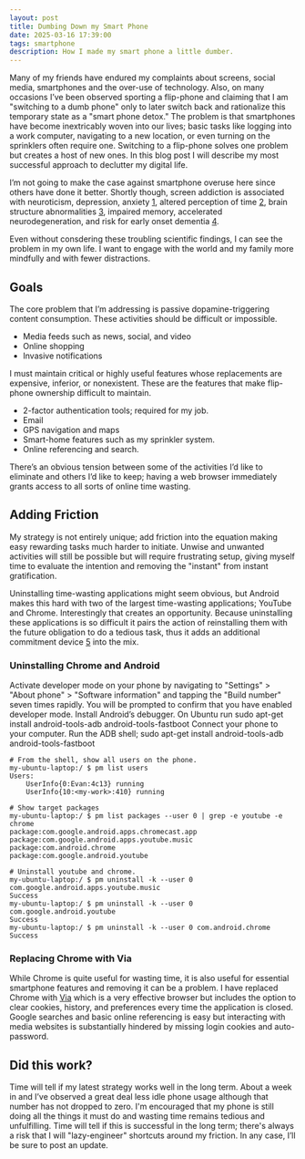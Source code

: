 ```yaml
---
layout: post
title: Dumbing Down my Smart Phone
date: 2025-03-16 17:39:00
tags: smartphone
description: How I made my smart phone a little dumber.
---
```


Many of my friends have endured my complaints about screens, social media, smartphones and the over-use of technology. Also, on many occasions I’ve been observed sporting a flip-phone and claiming that I am "switching to a dumb phone" only to later switch back and rationalize this temporary state as a "smart phone detox." The problem is that smartphones have become inextricably woven into our lives; basic tasks like logging into a work computer, navigating to a new location, or even turning on the sprinklers often require one. Switching to a flip-phone solves one problem but creates a host of new ones. In this blog post I will describe my most successful approach to declutter my digital life.

I’m not going to make the case against smartphone overuse here since others have done it better. Shortly though, screen addiction is associated with neuroticism, depression, anxiety [1](https://www.frontiersin.org/journals/psychiatry/articles/10.3389/fpsyt.2020.599241/full), altered perception of time [2](https://www.sciencedirect.com/science/article/abs/pii/S0747563217306702), brain structure abnormalities [3](https://pubmed.ncbi.nlm.nih.gov/36498362/), impaired memory, accelerated neurodegeneration, and risk for early onset dementia [4](https://pubmed.ncbi.nlm.nih.gov/35164464/).

Even without consdering these troubling scientific findings, I can see the problem in my own life. I want to engage with the world and my family more mindfully and with fewer distractions.

## Goals

The core problem that I’m addressing is passive dopamine-triggering content consumption. These activities should be difficult or impossible.

- Media feeds such as news, social, and video
- Online shopping
- Invasive notifications

I must maintain critical or highly useful features whose replacements are expensive, inferior, or nonexistent. These are the features that make flip-phone ownership difficult to maintain.

- 2-factor authentication tools; required for my job.
- Email
- GPS navigation and maps
- Smart-home features such as my sprinkler system.
- Online referencing and search.

There’s an obvious tension between some of the activities I’d like to eliminate and others I’d like to keep; having a web browser immediately grants access to all sorts of online time wasting.

## Adding Friction

My strategy is not entirely unique; add friction into the equation making easy rewarding tasks much harder to initiate. Unwise and unwanted activities will still be possible but will require frustrating setup, giving myself time to evaluate the intention and removing the "instant" from instant gratification.

Uninstalling time-wasting applications might seem obvious, but Android makes this hard with two of the largest time-wasting applications; YouTube and Chrome. Interestingly that creates an opportunity. Because uninstalling these applications is so difficult it pairs the action of reinstalling them with the future obligation to do a tedious task, thus it adds an additional commitment device [5](https://en.wikipedia.org/wiki/Commitment_device) into the mix.

### Uninstalling Chrome and Android

Activate developer mode on your phone by navigating to "Settings" > "About phone" > "Software information" and tapping the "Build number" seven times rapidly. You will be prompted to confirm that you have enabled developer mode.
Install Android’s debugger. On Ubuntu run sudo apt-get install android-tools-adb android-tools-fastboot
Connect your phone to your computer.
Run the ADB shell; sudo apt-get install android-tools-adb android-tools-fastboot

```
# From the shell, show all users on the phone.
my-ubuntu-laptop:/ $ pm list users
Users:
    UserInfo{0:Evan:4c13} running
    UserInfo{10:<my-work>:410} running

# Show target packages
my-ubuntu-laptop:/ $ pm list packages --user 0 | grep -e youtube -e chrome
package:com.google.android.apps.chromecast.app
package:com.google.android.apps.youtube.music
package:com.android.chrome
package:com.google.android.youtube

# Uninstall youtube and chrome.
my-ubuntu-laptop:/ $ pm uninstall -k --user 0 com.google.android.apps.youtube.music
Success
my-ubuntu-laptop:/ $ pm uninstall -k --user 0 com.google.android.youtube
Success
my-ubuntu-laptop:/ $ pm uninstall -k --user 0 com.android.chrome
Success
```

### Replacing Chrome with Via

While Chrome is quite useful for wasting time, it is also useful for essential smartphone features and removing it can be a problem. I have replaced Chrome with [Via](https://play.google.com/store/apps/details?id=mark.via.gp&hl=en_US) which is a very effective browser but includes the option to clear cookies, history, and preferences every time the application is closed. Google searches and basic online referencing is easy but interacting with media websites is substantially hindered by missing login cookies and auto-password.

## Did this work?

Time will tell if my latest strategy works well in the long term. About a week in and I’ve observed a great deal less idle phone usage although that number has not dropped to zero. I'm encouraged that my phone is still doing all the things it must do and wasting time remains tedious and unfulfilling. Time will tell if this is successful in the long term; there's always a risk that I will "lazy-engineer" shortcuts around my friction. In any case, I’ll be sure to post an update.
